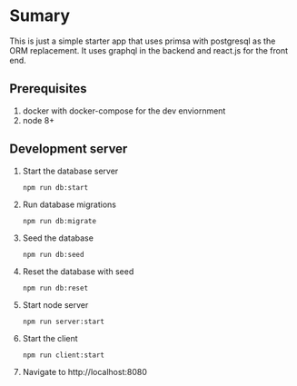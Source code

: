# Sumary
This is just a simple starter app that uses primsa with postgresql as the ORM replacement. It uses graphql in the backend and react.js for the front end.

## Prerequisites
1. docker with docker-compose for the dev enviornment
2. node 8+

## Development server
1. Start the database server
   ```
   npm run db:start
   ```
2. Run database migrations
   ```
   npm run db:migrate
   ```
2. Seed the database
   ```
   npm run db:seed
   ```
2. Reset the database with seed
   ```
   npm run db:reset
   ```
3. Start node server
   ```
   npm run server:start
   ```
4. Start the client
   ```
   npm run client:start
   ```
5. Navigate to http://localhost:8080

